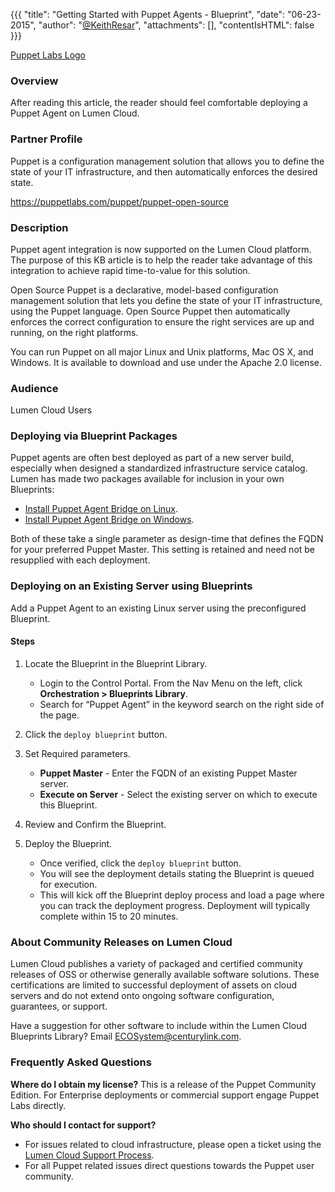 {{{
  "title": "Getting Started with Puppet Agents - Blueprint",
  "date": "06-23-2015",
  "author": "<a href='https://twitter.com/KeithResar'>@KeithResar</a>",
  "attachments": [],
  "contentIsHTML": false
}}}

[Puppet Labs Logo](../../images/puppet/puppet_labs_logo.jpg)

### Overview
After reading this article, the reader should feel comfortable deploying a Puppet Agent on Lumen Cloud.

### Partner Profile
Puppet is a configuration management solution that allows you to define the state of your IT infrastructure, and then automatically enforces the desired state.

https://puppetlabs.com/puppet/puppet-open-source

### Description
Puppet agent integration is now supported on the Lumen Cloud platform. The purpose of this KB article is to help the reader take advantage of this integration to achieve rapid time-to-value for this solution.

Open Source Puppet is a declarative, model-based configuration management solution that lets you define the state of your IT infrastructure, using the Puppet language. Open Source Puppet then automatically enforces the correct configuration to ensure the right services are up and running, on the right platforms.

You can run Puppet on all major Linux and Unix platforms, Mac OS X, and Windows. It is available to download and use under the Apache 2.0 license.

### Audience

Lumen Cloud Users
### Deploying via Blueprint Packages
Puppet agents are often best deployed as part of a new server build, especially when designed a standardized infrastructure service catalog. Lumen has made two packages available for inclusion in your own Blueprints:
* [Install Puppet Agent Bridge on Linux](https://control.ctl.io/Blueprints/Packages/Details?uuid=775bb824-579d-4c8d-8955-c69a94a2ba1a&classification=Script&type=AccountLibrary).
* [Install Puppet Agent Bridge on Windows](https://control.ctl.io/Blueprints/Packages/Details?uuid=735bb844-579d-4c8d-8255-c69a94a2ba1a&classification=Script&type=AccountLibrary).

Both of these take a single parameter as design-time that defines the FQDN for your preferred Puppet Master. This setting is retained and need not
be resupplied with each deployment.

### Deploying on an Existing Server using Blueprints
Add a Puppet Agent to an existing Linux server using the preconfigured Blueprint.

#### Steps
1. Locate the Blueprint in the Blueprint Library.
   * Login to the Control Portal. From the Nav Menu on the left, click **Orchestration > Blueprints Library**.
   * Search for “Puppet Agent” in the keyword search on the right side of the page.

2. Click the `deploy blueprint` button.

3. Set Required parameters.
   * **Puppet Master** - Enter the FQDN of an existing Puppet Master server.
   * **Execute on Server** - Select the existing server on which to execute this Blueprint.

4. Review and Confirm the Blueprint.

5. Deploy the Blueprint.
   * Once verified, click the `deploy blueprint` button.
   * You will see the deployment details stating the Blueprint is queued for execution.
   * This will kick off the Blueprint deploy process and load a page where you can track the deployment progress. Deployment will typically complete within 15 to 20 minutes.

### About Community Releases on Lumen Cloud
Lumen Cloud publishes a variety of packaged and certified community releases of OSS or otherwise generally available software solutions. These certifications are limited to successful deployment of assets on cloud servers and do not extend onto ongoing software configuration, guarantees, or support.

Have a suggestion for other software to include within the Lumen Cloud Blueprints Library?  Email ECOSystem@centurylink.com.

### Frequently Asked Questions
**Where do I obtain my license?**
This is a release of the Puppet Community Edition. For Enterprise deployments or commercial support engage Puppet Labs directly.

**Who should I contact for support?**
* For issues related to cloud infrastructure, please open a ticket using the [Lumen Cloud Support Process](../../Support/how-do-i-report-a-support-issue.md).
* For all Puppet related issues direct questions towards the Puppet user community.
